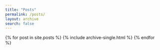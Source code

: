 ```yaml
---
title: "Posts"
permalink: /posts/
layout: archive
search: false
---
```


{% for post in site.posts %}
  {% include archive-single.html %}
{% endfor %}